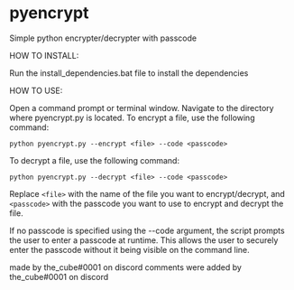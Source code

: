 # pyencrypt
Simple python encrypter/decrypter with passcode

HOW TO INSTALL:

Run the install_dependencies.bat file to install the dependencies

HOW TO USE:

Open a command prompt or terminal window.
Navigate to the directory where pyencrypt.py is located.
To encrypt a file, use the following command:

`python pyencrypt.py --encrypt <file> --code <passcode>`

To decrypt a file, use the following command:

`python pyencrypt.py --decrypt <file> --code <passcode>`

Replace `<file>` with the name of the file you want to encrypt/decrypt, and `<passcode>` with the 
passcode you want to use to encrypt and decrypt the file.

If no passcode is specified using the --code argument, the script prompts the user to enter a passcode at runtime. This allows the user to securely enter the passcode without it being visible on the command line.


made by the_cube#0001 on discord
comments were added by the_cube#0001 on discord
